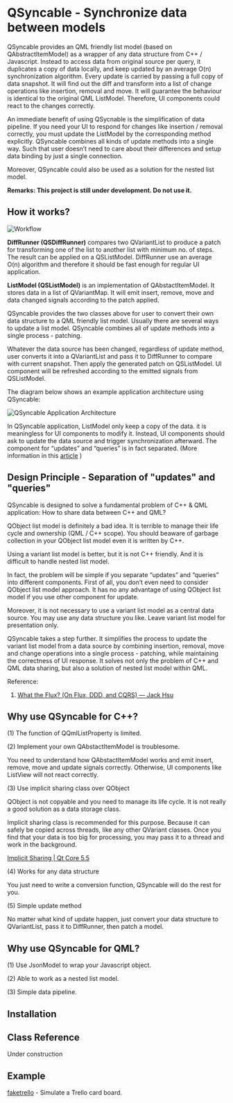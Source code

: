 QSyncable - Synchronize data between models
===========================================

QSyncable provides an QML friendly list model (based on QAbstractItemModel) as a wrapper of any data structure from C++ / Javascript. Instead to access data from original source per query, it duplicates a copy of data locally, and keep updated by an average O(n) synchronization algorithm. Every update is carried by passing a full copy of data snapshot. It will find out the diff and transform into a list of change operations like insertion, removal and move. It will guarantee the behaviour is identical to the original QML ListModel. Therefore, UI components could react to the changes correctly.

An immediate benefit of using QSycnable is the simplification of data pipeline. If you need your UI to respond for changes like insertion / removal correctly, you must update the ListModel by the corresponding method explicitly. QSyncable combines all kinds of update methods into a single way. Such that user doesn’t need to care about their differences and setup data binding by just a single connection.

Moreover, QSyncable could also be used as a solution for the nested list model.

**Remarks: This project is still under development. Do not use it.**

How it works?
-------------

![Workflow](https://raw.githubusercontent.com/benlau/qsyncable/master/docs/qsyncable-workflow.png)

**DiffRunner (QSDiffRunner)** compares two QVariantList to produce a patch for transforming one of the list to another list with minimum no. of steps. The result can be applied on a QSListModel. DiffRunner use an average O(n) algorithm and therefore it should be fast enough for regular UI application.

**ListModel (QSListModel)** is an implementation of QAbstactItemModel. It stores data in a list of QVariantMap. It will emit insert, remove, move and data changed signals according to the patch applied.



QSyncable provides the two classes above for user to convert their own data structure to a QML friendly list model. Usually there are several ways to update a list model. QSyncable combines all of update methods into a single process - patching.

Whatever the data source has been changed, regardless of update method, user converts it into a QVariantList and pass it to DiffRunner to compare with current snapshot. Then apply the generated patch on QSListModel. UI component will be refreshed according to the emitted signals from QSListModel.


The diagram below shows an example application architecture using QSyncable:

![QSyncable Application Architecture](https://raw.githubusercontent.com/benlau/qsyncable/master/docs/qsyncable-application-architecture-example.png)

In QSyncable application, ListModel only keep a copy of the data. it is meaningless for UI components to modify it. Instead, UI components should ask to update the data source and trigger synchronization afterward. The component for “updates” and “queries” is in fact separated. (More information in this [article](https://medium.com/@benlaud/action-dispatcher-design-pattern-for-qml-c350b1d2a7e7#.mi3b8hbuv) )

Design Principle - Separation of "updates" and "queries"
----------

QSyncable is designed to solve a fundamental problem of C++ & QML application: How to share data between C++ and QML?

QObject list model is definitely a bad idea. It is terrible to manage their life cycle and ownership (QML / C++ scope). You should beaware of garbage collection in your QObject list model even it is written by C++.

Using a variant list model is better, but it is not C++ friendly. And it is difficult to handle nested list model.

In fact, the problem will be simple if you separate “updates” and “queries” into different components.
First of all, you don’t even need to consider QObject list model approach.
It has no any advantage of using QObject list model if you use other component for update.

Moreover, it is not necessary to use a variant list model as a central data source. You may use any data structure you like. Leave variant list model for presentation only.

QSyncable takes a step further. It simplifies the process to update the variant list model from a data source by combining insertion, removal, move and change operations into a single process - patching, while maintaining the correctness of UI response. It solves not only the problem of C++ and QML data sharing, but also a solution of nested list model within QML.

Reference:

1. [What the Flux? (On Flux, DDD, and CQRS) — Jack Hsu](http://jaysoo.ca/2015/02/06/what-the-flux/)

Why use QSyncable for C++?
--------------------------

(1) The function of QQmlListProperty is limited.

(2) Implement your own QAbstactItemModel is troublesome.

You need to understand how QAbstactItemModel works and emit insert, remove, move and update signals correctly. Otherwise, UI components like ListView will not react correctly.

(3) Use implicit sharing class over QObject

QObject is not copyable and you need to manage its life cycle. It is not really a good solution as a data storage class.

Implicit sharing class is recommended for this purpose. Because it can safely be copied across threads, like any other QVariant classes.
Once you find that your data is too big for processing, you may pass it to a thread and work in the background.

[Implicit Sharing | Qt Core 5.5](http://doc.qt.io/qt-5/implicit-sharing.html)

(4) Works for any data structure

You just need to write a conversion function, QSyncable will do the rest for you.

(5) Simple update method

No matter what kind of update happen, just convert your data structure to QVariantList, pass it to DiffRunner, then patch a model.

Why use QSyncable for QML?
--------------------------

(1) Use JsonModel to wrap your Javascript object.

(2) Able to work as a nested list model.

(3) Simple data pipeline.

Installation
------------


Class Reference
---------------

Under construction

Example
-------

[faketrello](https://github.com/benlau/qsyncable/tree/master/examples/faketrello) - Simulate a Trello card board.


